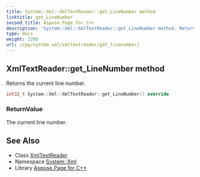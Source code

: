 ```yaml
---
title: System::Xml::XmlTextReader::get_LineNumber method
linktitle: get_LineNumber
second_title: Aspose.Page for C++
description: 'System::Xml::XmlTextReader::get_LineNumber method. Returns the current line number in C++.'
type: docs
weight: 2200
url: /cpp/system.xml/xmltextreader/get_linenumber/
---
```

## XmlTextReader::get_LineNumber method


Returns the current line number.

```cpp
int32_t System::Xml::XmlTextReader::get_LineNumber() override
```


### ReturnValue

The current line number.

## See Also

* Class [XmlTextReader](../)
* Namespace [System::Xml](../../)
* Library [Aspose.Page for C++](../../../)
